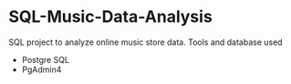 # SQL-Music-Data-Analysis 
SQL project to analyze online music store data. 
Tools and database used 
* Postgre SQL
* PgAdmin4
